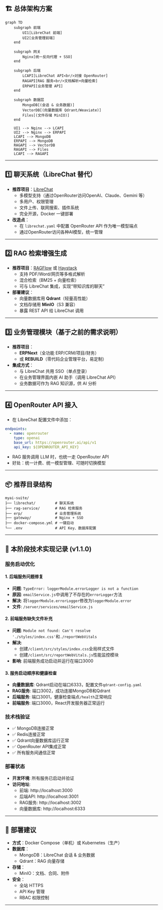 

## 🏗️ 总体架构方案

```mermaid
graph TD
    subgraph 前端
        UI1[LibreChat 前端] 
        UI2[业务管理前端]
    end

    subgraph 网关
        Nginx[统一反向代理 + SSO]
    end

    subgraph 后端
        LCAPI[LibreChat API<br/>对接 OpenRouter]
        RAGAPI[RAG 服务<br/>文档解析+向量检索]
        ERPAPI[业务管理 API]
    end

    subgraph 数据层
        MongoDB[(会话 & 业务数据)]
        VectorDB[(向量数据库 Qdrant/Weaviate)]
        Files[(文件存储 MinIO)]
    end

    UI1 --> Nginx --> LCAPI
    UI2 --> Nginx --> ERPAPI
    LCAPI --> MongoDB
    ERPAPI --> MongoDB
    RAGAPI --> VectorDB
    RAGAPI --> Files
    LCAPI --> RAGAPI
```

---

## 1️⃣ 聊天系统（LibreChat 替代）

- **推荐项目**：[LibreChat](https://github.com/danny-avila/LibreChat)  
  - 多模型支持（通过OpenRouter访问OpenAI、Claude、Gemini 等）  
  - 多用户、权限管理  
  - 文件上传、联网搜索、插件系统  
  - 完全开源，Docker 一键部署  
- **改造点**：
  - 在 `librechat.yaml` 中配置 OpenRouter API 作为唯一模型端点  
  - 通过OpenRouter访问各种AI模型，统一管理  

---

## 2️⃣ RAG 检索增强生成

- **推荐项目**：[RAGFlow](https://juejin.cn/post/7505779445468774434) 或 [Haystack](https://juejin.cn/post/7505779445468774434)  
  - 支持 PDF/Word/网页等多格式解析  
  - 混合检索（BM25 + 向量检索）  
  - 可与 LibreChat 集成，实现“带知识库的聊天”  
- **部署建议**：
  - 向量数据库用 **Qdrant**（轻量高性能）  
  - 文档存储用 **MinIO**（S3 兼容）  
  - 暴露 REST API 给 LibreChat 调用  

---

## 3️⃣ 业务管理模块（基于之前的需求说明）

- **推荐项目**：  
  - **ERPNext**（全功能 ERP/CRM/项目/财务）  
  - 或 **REBUILD**（零代码企业管理平台，易定制）  
- **集成方式**：
  - 与 LibreChat 共用 SSO（单点登录）  
  - 在业务管理界面内嵌 AI 助手（调用 LibreChat API）  
  - 业务数据可作为 RAG 知识源，供 AI 分析  

---

## 4️⃣ OpenRouter API 接入

- 在 LibreChat 配置文件中添加：
```yaml
endpoints:
  - name: openrouter
    type: openai
    base_url: https://openrouter.ai/api/v1
    api_key: ${OPENROUTER_API_KEY}
```
- RAG 服务调用 LLM 时，也统一走 OpenRouter API  
- 好处：统一计费、统一模型管理、可随时切换模型  

---

## 📦 推荐目录结构

```
myai-suite/
├── librechat/         # 聊天系统
├── rag-service/       # RAG 检索服务
├── erp/               # 业务管理系统
├── gateway/           # Nginx + SSO
├── docker-compose.yml # 一键启动
└── .env               # API Key、数据库配置
```

---

## 🔧 本阶段技术实现记录 (v1.1.0)

### 服务启动优化

#### 1. 后端服务问题修复
- **问题**: `TypeError: loggerModule.errorLogger is not a function`
- **原因**: `emailService.js`中调用了不存在的`errorLogger`方法
- **解决**: 将`loggerModule.errorLogger`修改为`loggerModule.error`
- **文件**: `/server/services/emailService.js`

#### 2. 前端服务缺失文件补充
- **问题**: `Module not found: Can't resolve './styles/index.css'`和`./reportWebVitals`
- **解决**: 
  - 创建`/client/src/styles/index.css`全局样式文件
  - 创建`/client/src/reportWebVitals.js`性能监控模块
- **影响**: 前端服务成功启动并运行在端口3000

#### 3. 服务启动顺序和健康检查
- **向量数据库**: Qdrant启动在端口6333，配置文件`qdrant-config.yaml`
- **RAG服务**: 端口3002，成功连接MongoDB和Qdrant
- **后端服务**: 端口3001，健康检查端点`/health`正常响应
- **前端服务**: 端口3000，React开发服务器正常运行

### 技术栈验证
- ✅ MongoDB连接正常
- ✅ Redis连接正常  
- ✅ Qdrant向量数据库运行正常
- ✅ OpenRouter API集成正常
- ✅ 所有服务间通信正常

### 部署状态
- **开发环境**: 所有服务已启动并验证
- **访问地址**:
  - 前端: http://localhost:3000
  - 后端API: http://localhost:3001
  - RAG服务: http://localhost:3002
  - 向量数据库: http://localhost:6333

---

## 🚀 部署建议

- **方式**：Docker Compose（单机）或 Kubernetes（生产）  
- **数据库**：
  - MongoDB：LibreChat 会话 & 业务数据  
  - Qdrant：RAG 向量存储  
- **存储**：
  - MinIO：文档、合同、附件  
- **安全**：
  - 全站 HTTPS  
  - API Key 管理  
  - RBAC 权限控制  

---

